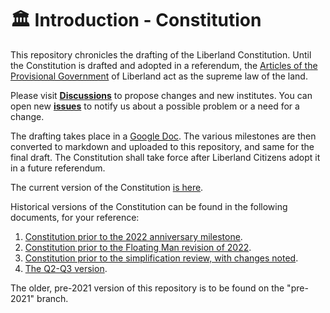 # 🏛️ Introduction - Constitution

This repository chronicles the drafting of the Liberland Constitution. Until the Constitution is drafted and adopted in a referendum, the [Articles of the Provisional Government](articles-of-the-provisional-government-of-liberland.md) of Liberland act as the supreme law of the land.

Please visit **[Discussions](https://github.com/liberland/Constitution/discussions)** to propose changes and new institutes. You can open new **[issues](https://github.com/liberland/Constitution/issues)** to notify us about a possible problem or a need for a change.

The drafting takes place in a [Google Doc](https://docs.google.com/document/d/1RYgEHcb2oMgYJOa2MWUxe8E0aHRIgDpsiMG21MACIVg/edit#heading=h.fp3y74i7s4wi). The various milestones are then converted to markdown and uploaded to this repository, and same for the final draft. The Constitution shall take force after Liberland Citizens adopt it in a future referendum.

The current version of the Constitution [is here](https://github.com/liberland/constitution/blob/master/Constitution.md).

Historical versions of the Constitution can be found in the following documents, for your reference:

1. [Constitution prior to the 2022 anniversary milestone](https://docs.google.com/document/d/1XYfUNBRTn11Dy1N8G4yUC4JdbPTz4jlRKPwiRIrW9C4/edit#heading=h.xfki5fvfzdy1).
2. [Constitution prior to the Floating Man revision of 2022](https://docs.google.com/document/d/1RYgEHcb2oMgYJOa2MWUxe8E0aHRIgDpsiMG21MACIVg/edit).
3. [Constitution prior to the simplification review, with changes noted](https://docs.google.com/document/d/1QL8BviN6l3eFKn3awEJVfz-Ito1qx8rL9WuE1Ua0KbA/edit#heading=h.p6j5ibx9hmok).
4. [The Q2-Q3 version](https://docs.google.com/document/d/1NLZ9eBxKZKsrlEGn60npFVPU4pwq-xOcXNzZixg2AIs/edit#heading=h.fp3y74i7s4wi).

The older, pre-2021 version of this repository is to be found on the "pre-2021" branch.